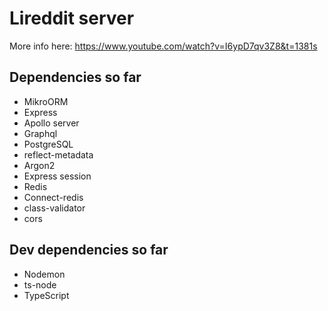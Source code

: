 # Lireddit server

More info here: https://www.youtube.com/watch?v=I6ypD7qv3Z8&t=1381s

## Dependencies so far

-   MikroORM
-   Express
-   Apollo server
-   Graphql
-   PostgreSQL
-   reflect-metadata
-   Argon2
-   Express session
-   Redis
-   Connect-redis
-   class-validator
-   cors

## Dev dependencies so far

-   Nodemon
-   ts-node
-   TypeScript
